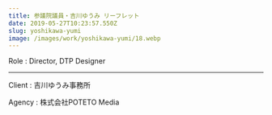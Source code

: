 ```yaml
---
title: 参議院議員・吉川ゆうみ リーフレット
date: 2019-05-27T10:23:57.550Z
slug: yoshikawa-yumi
image: /images/work/yoshikawa-yumi/18.webp
---
```

Role : Director, DTP Designer

- - -

Client : 吉川ゆうみ事務所

Agency : 株式会社POTETO Media